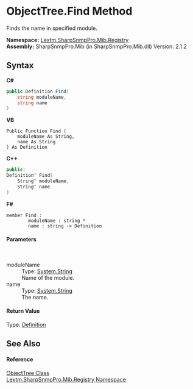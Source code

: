 # ObjectTree.Find Method 
 

Finds the name in specified module.

**Namespace:**&nbsp;<a href="N_Lextm_SharpSnmpPro_Mib_Registry">Lextm.SharpSnmpPro.Mib.Registry</a><br />**Assembly:**&nbsp;SharpSnmpPro.Mib (in SharpSnmpPro.Mib.dll) Version: 2.1.2

## Syntax

**C#**<br />
``` C#
public Definition Find(
	string moduleName,
	string name
)
```

**VB**<br />
``` VB
Public Function Find ( 
	moduleName As String,
	name As String
) As Definition
```

**C++**<br />
``` C++
public:
Definition^ Find(
	String^ moduleName, 
	String^ name
)
```

**F#**<br />
``` F#
member Find : 
        moduleName : string * 
        name : string -> Definition 

```


#### Parameters
&nbsp;<dl><dt>moduleName</dt><dd>Type: <a href="https://docs.microsoft.com/dotnet/api/system.string" target="_blank" rel="noopener noreferrer">System.String</a><br />Name of the module.</dd><dt>name</dt><dd>Type: <a href="https://docs.microsoft.com/dotnet/api/system.string" target="_blank" rel="noopener noreferrer">System.String</a><br />The name.</dd></dl>

#### Return Value
Type: <a href="T_Lextm_SharpSnmpPro_Mib_Registry_Definition">Definition</a><br />

## See Also


#### Reference
<a href="T_Lextm_SharpSnmpPro_Mib_Registry_ObjectTree">ObjectTree Class</a><br /><a href="N_Lextm_SharpSnmpPro_Mib_Registry">Lextm.SharpSnmpPro.Mib.Registry Namespace</a><br />